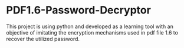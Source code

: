 ﻿# PDF1.6-Password-Decryptor

This project is using python and developed as a learning tool with an objective of imitating the encryption mechanisms used in pdf file 1.6 to recover the utilized password.
